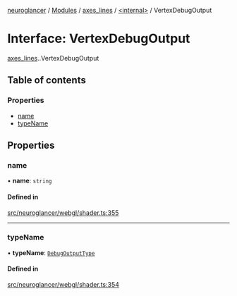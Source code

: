 [neuroglancer](../README.md) / [Modules](../modules.md) / [axes\_lines](../modules/axes_lines.md) / [<internal\>](../modules/axes_lines._internal_.md) / VertexDebugOutput

# Interface: VertexDebugOutput

[axes_lines](../modules/axes_lines.md).[<internal>](../modules/axes_lines._internal_.md).VertexDebugOutput

## Table of contents

### Properties

- [name](axes_lines._internal_.VertexDebugOutput.md#name)
- [typeName](axes_lines._internal_.VertexDebugOutput.md#typename)

## Properties

### name

• **name**: `string`

#### Defined in

[src/neuroglancer/webgl/shader.ts:355](https://github.com/ActiveBrainAtlas2/neuroglancer/blob/540617bc/src/neuroglancer/webgl/shader.ts#L355)

___

### typeName

• **typeName**: [`DebugOutputType`](../modules/axes_lines._internal_.md#debugoutputtype)

#### Defined in

[src/neuroglancer/webgl/shader.ts:354](https://github.com/ActiveBrainAtlas2/neuroglancer/blob/540617bc/src/neuroglancer/webgl/shader.ts#L354)
